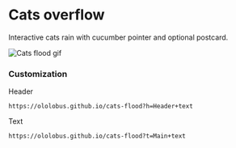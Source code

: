 # Cats overflow

Interactive cats rain with cucumber pointer and optional postcard.

![Cats flood gif](https://github.com/ololobus/web-assets/raw/master/cats-flood/cats-flood-640px.gif)

### Customization

Header

```
https://ololobus.github.io/cats-flood?h=Header+text
```

Text

```
https://ololobus.github.io/cats-flood?t=Main+text
```
